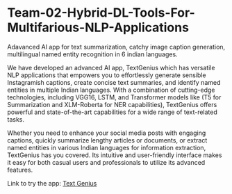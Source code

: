 # Team-02-Hybrid-DL-Tools-For-Multifarious-NLP-Applications
Adavanced AI app for text summarization, catchy image caption generation, multilingual named entity recognition in 6 indian languages.

We have developed an advanced AI app, TextGenius which has versatile NLP applications that empowers you to effortlessly generate sensible Instagramish captions, create concise text summaries, and identify named entities in multiple Indian languages. With a combination of cutting-edge technologies, including VGG16, LSTM, and Transformer models like (T5 for Summarization and XLM-Roberta for NER capabilities), TextGenius offers powerful and state-of-the-art capabilities for a wide range of text-related tasks.

Whether you need to enhance your social media posts with engaging captions, quickly summarize lengthy articles or documents, or extract named entities in various Indian languages for information extraction, TextGenius has you covered. Its intuitive and user-friendly interface makes it easy for both casual users and professionals to utilize its advanced features.

Link to try the app: [Text Genius](https://yashrajojha-text-genius-app-app-access-7gjs9x.streamlit.app/)